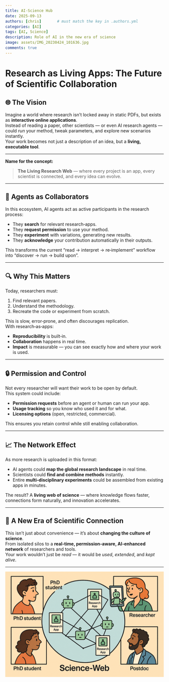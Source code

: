 ```yaml
---
title: AI-Science Hub
date: 2025-09-13
authors: [chris]       # must match the key in .authors.yml
categories: [AI]
tags: [AI, Science]
description: Role of AI in the new era of science
image: assets/IMG_20230424_101636.jpg
comments: true
---
```


# **Research as Living Apps: The Future of Scientific Collaboration**

## 🌐 The Vision  
Imagine a world where research isn’t locked away in static PDFs, but exists as **interactive online applications**.  
Instead of reading a paper, other scientists — or even AI research agents — could *run* your method, tweak parameters, and explore new scenarios instantly.  
Your work becomes not just a description of an idea, but a **living, executable tool**.

---

**Name for the concept:**  
> **The Living Research Web** — where every project is an app, every scientist is connected, and every idea can evolve.

---

## 🤖 Agents as Collaborators  
In this ecosystem, AI agents act as active participants in the research process:  
- They **search** for relevant research‑apps.  
- They **request permission** to use your method.  
- They **experiment** with variations, generating new results.  
- They **acknowledge** your contribution automatically in their outputs.  

This transforms the current “read → interpret → re‑implement” workflow into “discover → run → build upon”.

---

## 🔍 Why This Matters  
Today, researchers must:
1. Find relevant papers.  
2. Understand the methodology.  
3. Recreate the code or experiment from scratch.  

This is slow, error‑prone, and often discourages replication.  
With research‑as‑apps:

- **Reproducibility** is built‑in.  
- **Collaboration** happens in real time.  
- **Impact** is measurable — you can see exactly how and where your work is used.

---

## 🔒 Permission and Control  
Not every researcher will want their work to be open by default.  
This system could include:
- **Permission requests** before an agent or human can run your app.  
- **Usage tracking** so you know who used it and for what.  
- **Licensing options** (open, restricted, commercial).  

This ensures you retain control while still enabling collaboration.

---

## 📈 The Network Effect  
As more research is uploaded in this format:
- AI agents could **map the global research landscape** in real time.  
- Scientists could **find and combine methods** instantly.  
- Entire **multi‑disciplinary experiments** could be assembled from existing apps in minutes.  

The result? A **living web of science** — where knowledge flows faster, connections form naturally, and innovation accelerates.

---

## 🚀 A New Era of Scientific Connection  
This isn’t just about convenience — it’s about **changing the culture of science**.  
From isolated silos to a **real‑time, permission‑aware, AI‑enhanced network** of researchers and tools.  
Your work wouldn’t just be *read* — it would be *used*, *extended*, and *kept alive*.

---

![Science web concept](assets/science_web.png)




